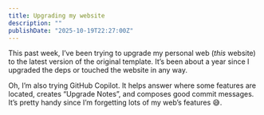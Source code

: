 ```yaml
---
title: Upgrading my website
description: ""
publishDate: "2025-10-19T22:27:00Z"
---
```


This past week, I’ve been trying to upgrade my personal web (_this_ website) to the latest version of the original template. It’s been about a year since I upgraded the deps or touched the website in any way.

Oh, I’m also trying GitHub Copilot. It helps answer where some features are located, creates “Upgrade Notes”, and composes good commit messages. It’s pretty handy since I’m forgetting lots of my web’s features 😅.
